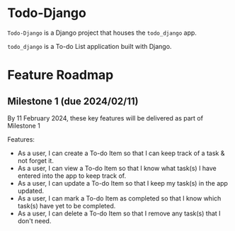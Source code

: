 # Todo-Django

`Todo-Django` is a Django project that houses the `todo_django` app.

`todo_django` is a To-do List application built with Django.

# Feature Roadmap

## Milestone 1 (due 2024/02/11)

By 11 February 2024, these key features will be delivered as part of Milestone 1

Features:

- As a user, I can create a To-do Item so that I can keep track of a task & not forget it.
- As a user, I can view a To-do Item so that I know what task(s) I have entered into the app to keep track of.
- As a user, I can update a To-do Item so that I keep my task(s) in the app updated.
- As a user, I can mark a To-do Item as completed so that I know which task(s) have yet to be completed.
- As a user, I can delete a To-do Item so that I remove any task(s) that I don't need.
